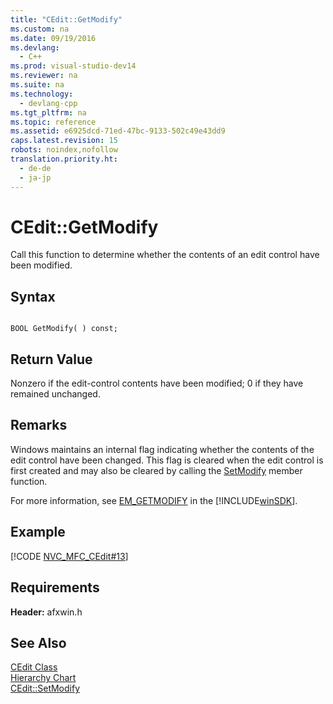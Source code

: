 ```yaml
---
title: "CEdit::GetModify"
ms.custom: na
ms.date: 09/19/2016
ms.devlang: 
  - C++
ms.prod: visual-studio-dev14
ms.reviewer: na
ms.suite: na
ms.technology: 
  - devlang-cpp
ms.tgt_pltfrm: na
ms.topic: reference
ms.assetid: e6925dcd-71ed-47bc-9133-502c49e43dd9
caps.latest.revision: 15
robots: noindex,nofollow
translation.priority.ht: 
  - de-de
  - ja-jp
---
```

# CEdit::GetModify
Call this function to determine whether the contents of an edit control have been modified.  
  
## Syntax  
  
```  
  
BOOL GetModify( ) const;  
```  
  
## Return Value  
 Nonzero if the edit-control contents have been modified; 0 if they have remained unchanged.  
  
## Remarks  
 Windows maintains an internal flag indicating whether the contents of the edit control have been changed. This flag is cleared when the edit control is first created and may also be cleared by calling the [SetModify](../vs140/CEdit--SetModify.md) member function.  
  
 For more information, see [EM_GETMODIFY](http://msdn.microsoft.com/library/windows/desktop/bb761592) in the [!INCLUDE[winSDK](../vs140/includes/winSDK_md.md)].  
  
## Example  
 [!CODE [NVC_MFC_CEdit#13](../CodeSnippet/VS_Snippets_Cpp/NVC_MFC_CEdit#13)]  
  
## Requirements  
 **Header:** afxwin.h  
  
## See Also  
 [CEdit Class](../vs140/CEdit-Class.md)   
 [Hierarchy Chart](../vs140/Hierarchy-Chart.md)   
 [CEdit::SetModify](../vs140/CEdit--SetModify.md)